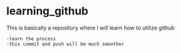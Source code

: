 learning_github
===============

This is basically a repository where I will learn how to utilize github

	-learn the process
	-this commit and push will be much smoother
